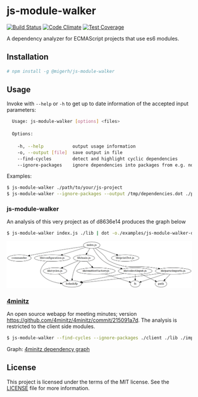 # js-module-walker

[![Build Status](https://travis-ci.org/migerh/js-module-walker.svg?branch=master)](https://travis-ci.org/migerh/js-module-walker)
[![Code Climate](https://codeclimate.com/github/migerh/js-module-walker/badges/gpa.svg)](https://codeclimate.com/github/migerh/js-module-walker)
[![Test Coverage](https://codeclimate.com/github/migerh/js-module-walker/badges/coverage.svg)](https://codeclimate.com/github/migerh/js-module-walker/coverage)

A dependency analyzer for ECMAScript projects that use es6 modules.

## Installation

```bash
# npm install -g @migerh/js-module-walker
```

## Usage

Invoke with `--help` or `-h` to get up to date information of the accepted input parameters:

```bash
  Usage: js-module-walker [options] <files>

  Options:

    -h, --help           output usage information
    -o, --output [file]  save output in file
    --find-cycles        detect and highlight cyclic dependencies
    --ignore-packages    ignore dependencies into packages from e.g. node modules
```

Examples:

```bash
$ js-module-walker ./path/to/your/js-project
$ js-module-walker --ignore-packages --output /tmp/dependencies.dot ./path/to/js-files
```

### js-module-walker

An analysis of this very project as of d8636e14 produces the graph below

```bash
$ js-module-walker index.js ./lib | dot -o./examples/js-module-walker-d8636e14.png -T png
```

![js-module-walker example graph](examples/js-module-walker-d8636e14.png)


### [4minitz](https://github.com/4minitz/4minitz)

An open source webapp for meeting minutes; version https://github.com/4minitz/4minitz/commit/215091a7d.
The analysis is restricted to the client side modules.

```bash
$ js-module-walker --find-cycles --ignore-packages ./client ./lib ./imports | dot -Tpng -o./examples/4minitz-client-w-cycles-wo-packages-215091a7d.png
```

Graph: [4minitz dependency graph](examples/4minitz-client-w-cycles-wo-packages-215091a7d.png)

## License

This project is licensed under the terms of the MIT license. See the [LICENSE](LICENSE) file for more information.
